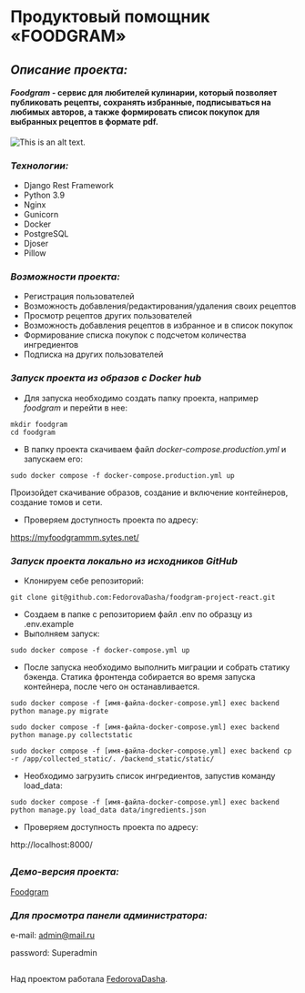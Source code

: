 # Продуктовый помощник «FOODGRAM»

## _Описание проекта:_

#### **_*Foodgram*_ - сервис для любителей кулинарии, который позволяет публиковать рецепты, сохранять избранные, подписываться на любимых авторов, а также формировать список покупок для выбранных рецептов в формате pdf.**


![This is an alt text.]( https://pictures.s3.yandex.net/resources/S16_01_1692340098.png "Foodgram - продуктовый помощник")


### _Технологии:_

* Django Rest Framework
* Python 3.9
* Nginx
* Gunicorn
* Docker
* PostgreSQL
* Djoser
* Pillow

### _Возможности проекта:_
* Регистрация пользователей
* Возможность добавления/редактирования/удаления своих рецептов
* Просмотр рецептов других пользователей
* Возможность добавления рецептов в избранное и в список покупок
* Формирование списка покупок с подсчетом количества ингредиентов
* Подписка на других пользователей 

### _Запуск проекта из образов с Docker hub_
- Для запуска необходимо создать папку проекта, например _foodgram_ и перейти в нее:
```
mkdir foodgram
cd foodgram
```
- В папку проекта скачиваем файл _docker-compose.production.yml_ и запускаем его:
```
sudo docker compose -f docker-compose.production.yml up
```
Произойдет скачивание образов, создание и включение контейнеров, создание томов и сети.
- Проверяем доступность проекта по адресу:

https://myfoodgrammm.sytes.net/

### _Запуск проекта локально из исходников GitHub_
- Клонируем себе репозиторий:
```
git clone git@github.com:FedorovaDasha/foodgram-project-react.git
```
- Создаем в папке с репозиторием файл .env по образцу из .env.example
- Выполняем запуск:
```
sudo docker compose -f docker-compose.yml up
```
- После запуска необходимо выполнить миграции и собрать статику бэкенда. Статика фронтенда собирается во время запуска контейнера, после чего он останавливается.
```
sudo docker compose -f [имя-файла-docker-compose.yml] exec backend python manage.py migrate

sudo docker compose -f [имя-файла-docker-compose.yml] exec backend python manage.py collectstatic

sudo docker compose -f [имя-файла-docker-compose.yml] exec backend cp -r /app/collected_static/. /backend_static/static/
```
- Необходимо загрузить список ингредиентов, запустив команду load_data:
```
sudo docker compose -f [имя-файла-docker-compose.yml] exec backend python manage.py load_data data/ingredients.json
```
- Проверяем доступность проекта по адресу:

http://localhost:8000/

##
### _Демо-версия проекта:_
[Foodgram](https://myfoodgrammm.sytes.net)

### _Для просмотра панели администратора:_

e-mail: admin@mail.ru

password: Superadmin

##
Над проектом работала [FedorovaDasha](https://github.com/FedorovaDasha).

##

